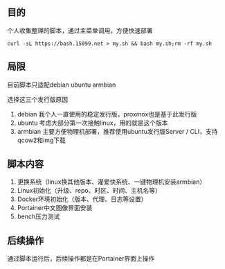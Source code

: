 ## 目的
个人收集整理的脚本，通过主菜单调用，方便快速部署

```
curl -sL https://bash.15099.net > my.sh && bash my.sh;rm -rf my.sh
```
## 局限
目前脚本只适配debian ubuntu armbian

选择这三个发行版原因

1. debian 我个人一直使用的稳定发行版，proxmox也是基于此发行版
2. ubuntu 考虑大部分第一次接触linux，用的就是这个版本
3. armbian 主要方便物理机部署，推荐使用ubuntu发行版Server / CLI，支持qcow2和img下载
   
## 脚本内容

1. 更换系统（linux换其他版本、灌爱快系统、一键物理机安装armbian）
2. Linux初始化（升级、repo、时区、时间、主机名等）
3. Docker环境初始化（版本、代理、日志等设置）
4. Portainer中文图像界面安装
5. bench压力测试

## 后续操作

通过脚本运行后，后续操作都是在Portainer界面上操作

